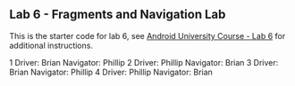 ## Lab 6 - Fragments and Navigation Lab

This is the starter code for lab 6, see [Android University Course - Lab 6](https://courses.codepath.com/courses/android_university_kotlin/unit/6#!exercises) for additional instructions.

1 Driver: Brian Navigator: Phillip
2 Driver: Phillip Navigator: Brian
3 Driver: Brian Navigator: Phillip
4 Driver: Phillip Navigator: Brian
